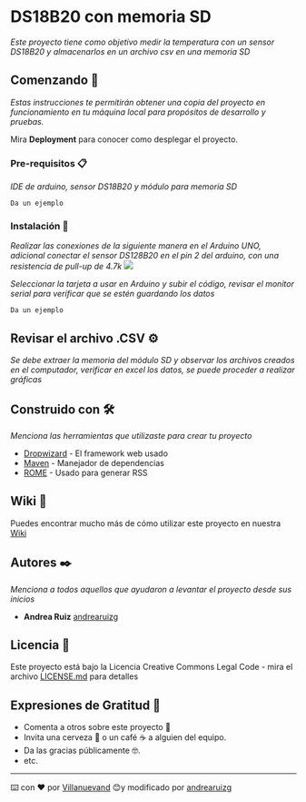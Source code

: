 # DS18B20 con memoria SD

_Este proyecto tiene como objetivo medir la temperatura con un sensor DS18B20 y almacenarlos en un archivo csv en una memoria SD_

## Comenzando 🚀

_Estas instrucciones te permitirán obtener una copia del proyecto en funcionamiento en tu máquina local para propósitos de desarrollo y pruebas._

Mira **Deployment** para conocer como desplegar el proyecto.


### Pre-requisitos 📋

_IDE de arduino, sensor DS18B20 y módulo para memoria SD_

```
Da un ejemplo
```

### Instalación 🔧

_Realizar las conexiones de la siguiente manera en el Arduino UNO, adicional conectar el sensor DS128B20 en el pin 2 del arduino, con una resistencia de  pull-up de 4.7k_
![](https://naylampmechatronics.com/modules//smartblog/images/38-single-default.jpg)

_Seleccionar la tarjeta a usar en Arduino y subir el código, revisar el monitor serial para verificar que se estén guardando los datos_

```
Da un ejemplo
```


## Revisar el archivo .CSV ⚙️

_Se debe extraer la memoria del módulo SD y observar los archivos creados en el computador, verificar en excel los datos, se puede proceder a realizar gráficas_

## Construido con 🛠️

_Menciona las herramientas que utilizaste para crear tu proyecto_

* [Dropwizard](http://www.dropwizard.io/1.0.2/docs/) - El framework web usado
* [Maven](https://maven.apache.org/) - Manejador de dependencias
* [ROME](https://rometools.github.io/rome/) - Usado para generar RSS

## Wiki 📖

Puedes encontrar mucho más de cómo utilizar este proyecto en nuestra [Wiki](https://github.com/)

## Autores ✒️

_Menciona a todos aquellos que ayudaron a levantar el proyecto desde sus inicios_

* **Andrea  Ruiz**  [andrearuizg](https://github.com/andrearuizg)

## Licencia 📄

Este proyecto está bajo la Licencia Creative Commons Legal Code - mira el archivo [LICENSE.md](LICENSE.md) para detalles

## Expresiones de Gratitud 🎁

* Comenta a otros sobre este proyecto 📢
* Invita una cerveza 🍺 o un café ☕ a alguien del equipo. 
* Da las gracias públicamente 🤓.
* etc.



---
⌨️ con ❤️ por [Villanuevand](https://github.com/Villanuevand) 😊y modificado por  [andrearuizg](https://github.com/andrearuizg)
